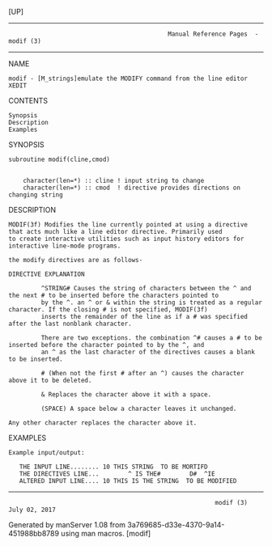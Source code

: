 [UP]

-----------------------------------------------------------------------------------------------------------------------------------
                                                Manual Reference Pages  - modif (3)
-----------------------------------------------------------------------------------------------------------------------------------
                                                                 
NAME

    modif - [M_strings]emulate the MODIFY command from the line editor XEDIT

CONTENTS

    Synopsis
    Description
    Examples

SYNOPSIS



    subroutine modif(cline,cmod)


        character(len=*) :: cline ! input string to change
        character(len=*) :: cmod  ! directive provides directions on changing string





DESCRIPTION

    MODIF(3f) Modifies the line currently pointed at using a directive that acts much like a line editor directive. Primarily used
    to create interactive utilities such as input history editors for interactive line-mode programs.

    the modify directives are as follows-

    DIRECTIVE EXPLANATION

             ^STRING# Causes the string of characters between the ^ and the next # to be inserted before the characters pointed to
             by the ^. an ^ or & within the string is treated as a regular character. If the closing # is not specified, MODIF(3f)
             inserts the remainder of the line as if a # was specified after the last nonblank character.

             There are two exceptions. the combination ^# causes a # to be inserted before the character pointed to by the ^, and
             an ^ as the last character of the directives causes a blank to be inserted.

             # (When not the first # after an ^) causes the character above it to be deleted.

             & Replaces the character above it with a space.

             (SPACE) A space below a character leaves it unchanged.

    Any other character replaces the character above it.

EXAMPLES

    Example input/output:

       THE INPUT LINE........ 10 THIS STRING  TO BE MORTIFD
       THE DIRECTIVES LINE...        ^ IS THE#        D#  ^IE
       ALTERED INPUT LINE.... 10 THIS IS THE STRING  TO BE MODIFIED

-----------------------------------------------------------------------------------------------------------------------------------

                                                             modif (3)                                                July 02, 2017

Generated by manServer 1.08 from 3a769685-d33e-4370-9a14-451988bb8789 using man macros.
                                                              [modif]
